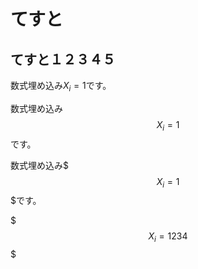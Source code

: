 
# てすと

## てすと１２３４５

数式埋め込み$X_i = 1$です。


数式埋め込み$$X_i = 1$$です。

数式埋め込み$$$X_i = 1$$$です。


$$$
X_i = 1234
$$$

